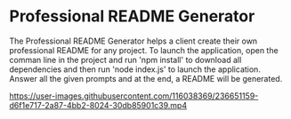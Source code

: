 # Professional README Generator

The Professional README Generator helps a client create their own professional README for any project. To launch the application, open the comman line in the project and run 'npm install' to download all dependencies and then run 'node index.js' to launch the application. Answer all the given prompts and at the end, a README will be generated.



https://user-images.githubusercontent.com/116038369/236651159-d6f1e717-2a87-4bb2-8024-30db85901c39.mp4

